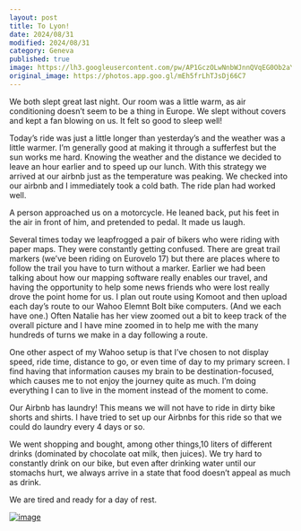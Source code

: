 ```yaml
---
layout: post
title: To Lyon!
date: 2024/08/31
modified: 2024/08/31
category: Geneva
published: true
image: https://lh3.googleusercontent.com/pw/AP1GczOLwNnbWJnnQVqEG0Ob2aYbIO-SDFPTTzGyXkCUBwwSmmhLFWsRXF7Ndzdl7uiloK2PhSn6yid_CPV2FgiMcyiSBvFqTiaOAJnAE1X412HFi6qRru_l=s0-no
original_image: https://photos.app.goo.gl/mEh5frLhTJsDj66C7
---
```


We both slept great last night. Our room was a little warm, as air conditioning doesn’t seem to be a thing in Europe. We slept without covers and kept a fan blowing on us. It felt so good to sleep well!

Today’s ride was just a little longer than yesterday’s and the weather was a little warmer. I’m generally good at making it through a sufferfest but the sun works me hard. Knowing the weather and the distance we decided to leave an hour earlier and to speed up our lunch. With this strategy we arrived at our airbnb just as the temperature was peaking. We checked into our airbnb and I immediately took a cold bath. The ride plan had worked well.

A person approached us on a motorcycle. He leaned back, put his feet in the air in front of him, and pretended to pedal. It made us laugh. 

Several times today we leapfrogged a pair of bikers who were riding with paper maps. They were constantly getting confused. There are great trail markers (we’ve been riding on Eurovelo 17) but there are places where to follow the trail you have to turn without a marker. Earlier we had been talking about how our mapping software really enables our travel, and having the opportunity to help some news friends who were lost really drove the  point home for us. I plan out route using Komoot and then upload each day’s route to our Wahoo Elemnt Bolt bike computers. (And we each have one.) Often Natalie has her view zoomed out a bit to keep track of the overall picture and I have mine zoomed in to help me with the many hundreds of turns we make in a day following a route.

One other aspect of my Wahoo setup is that I’ve chosen to not display speed, ride time, distance to go, or even time of day to my primary screen. I find having that information causes my brain to be destination-focused, which causes me to not enjoy the journey quite as much. I’m doing everything I can to live in the moment instead of the moment to come.

Our Airbnb has laundry! This means we will not have to ride in dirty bike shorts and shirts. I have tried to set up our Airbnbs for this ride so that we could do laundry every 4 days or so.

We went shopping and bought, among other things,10 liters of different drinks (dominated by chocolate oat milk, then juices). We try hard to constantly drink on our bike, but even after drinking water until our stomachs hurt, we always arrive in a state that food doesn’t appeal as much as drink.

We are tired and ready for a day of rest.

[![image](https://lh3.googleusercontent.com/pw/AP1GczMTwC3b2VOykg3SNBDw-JlOGvsykY79A_Vi_X5PPQ2s1cgu4-QLuB9FJMOBAN8Zpx8WFEwTnMNklCjVFNSOrzQWcGCvz-bWFIQ6ZZEyoRuy2LnyFF3W=s0-no)](https://photos.app.goo.gl/nVMkXW6KaaxEvpKF7)

